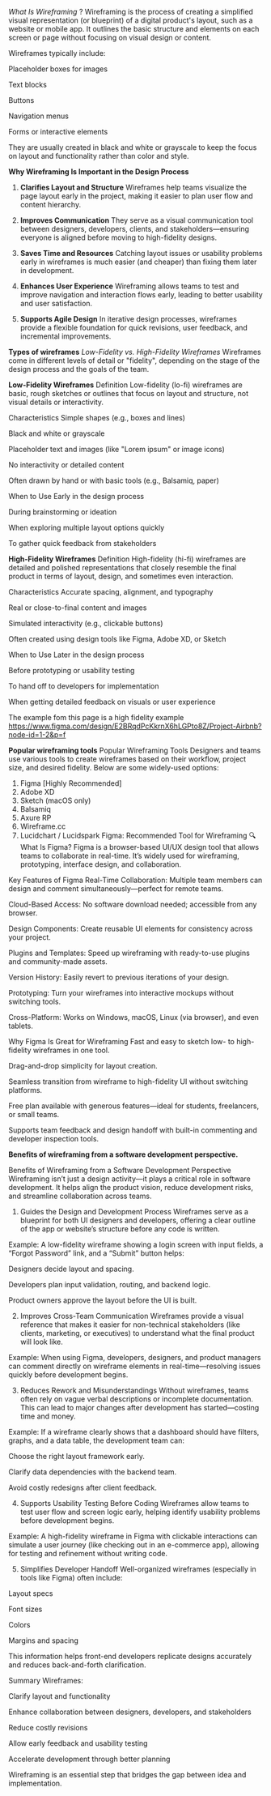 *What Is Wireframing* ?
Wireframing is the process of creating a simplified visual representation (or blueprint) of a digital product's layout, such as a website or mobile app. It outlines the basic structure and elements on each screen or page without focusing on visual design or content.

Wireframes typically include:

Placeholder boxes for images

Text blocks

Buttons

Navigation menus

Forms or interactive elements

They are usually created in black and white or grayscale to keep the focus on layout and functionality rather than color and style.

**Why Wireframing Is Important in the Design Process**
1. **Clarifies Layout and Structure**
Wireframes help teams visualize the page layout early in the project, making it easier to plan user flow and content hierarchy.

2. **Improves Communication**
They serve as a visual communication tool between designers, developers, clients, and stakeholders—ensuring everyone is aligned before moving to high-fidelity designs.

3. **Saves Time and Resources**
Catching layout issues or usability problems early in wireframes is much easier (and cheaper) than fixing them later in development.

4. **Enhances User Experience**
Wireframing allows teams to test and improve navigation and interaction flows early, leading to better usability and user satisfaction.

5. **Supports Agile Design**
In iterative design processes, wireframes provide a flexible foundation for quick revisions, user feedback, and incremental improvements.


**Types of wireframes**
*Low-Fidelity vs. High-Fidelity Wireframes*
Wireframes come in different levels of detail or "fidelity", depending on the stage of the design process and the goals of the team.

**Low-Fidelity Wireframes**
Definition
Low-fidelity (lo-fi) wireframes are basic, rough sketches or outlines that focus on layout and structure, not visual details or interactivity.

Characteristics
Simple shapes (e.g., boxes and lines)

Black and white or grayscale

Placeholder text and images (like "Lorem ipsum" or image icons)

No interactivity or detailed content

Often drawn by hand or with basic tools (e.g., Balsamiq, paper)

When to Use
Early in the design process

During brainstorming or ideation

When exploring multiple layout options quickly

To gather quick feedback from stakeholders

**High-Fidelity Wireframes**
Definition
High-fidelity (hi-fi) wireframes are detailed and polished representations that closely resemble the final product in terms of layout, design, and sometimes even interaction.

Characteristics
Accurate spacing, alignment, and typography

Real or close-to-final content and images

Simulated interactivity (e.g., clickable buttons)

Often created using design tools like Figma, Adobe XD, or Sketch

When to Use
Later in the design process

Before prototyping or usability testing

To hand off to developers for implementation

When getting detailed feedback on visuals or user experience




The example fom this page is a high fidelity example
https://www.figma.com/design/E2BRqdPcKkrnX6hLGPto8Z/Project-Airbnb?node-id=1-2&p=f





 **Popular wireframing tools**
Popular Wireframing Tools
Designers and teams use various tools to create wireframes based on their workflow, project size, and desired fidelity. Below are some widely-used options:

1. Figma  [Highly Recommended]
2. Adobe XD
3. Sketch (macOS only)
4. Balsamiq
5. Axure RP
6. Wireframe.cc
7. Lucidchart / Lucidspark
 Figma: Recommended Tool for Wireframing
🔍 What Is Figma?
Figma is a browser-based UI/UX design tool that allows teams to collaborate in real-time. It’s widely used for wireframing, prototyping, interface design, and collaboration.

Key Features of Figma
Real-Time Collaboration: Multiple team members can design and comment simultaneously—perfect for remote teams.

Cloud-Based Access: No software download needed; accessible from any browser.

Design Components: Create reusable UI elements for consistency across your project.

Plugins and Templates: Speed up wireframing with ready-to-use plugins and community-made assets.

Version History: Easily revert to previous iterations of your design.

Prototyping: Turn your wireframes into interactive mockups without switching tools.

Cross-Platform: Works on Windows, macOS, Linux (via browser), and even tablets.

 Why Figma Is Great for Wireframing
Fast and easy to sketch low- to high-fidelity wireframes in one tool.

Drag-and-drop simplicity for layout creation.

Seamless transition from wireframe to high-fidelity UI without switching platforms.

Free plan available with generous features—ideal for students, freelancers, or small teams.

Supports team feedback and design handoff with built-in commenting and developer inspection tools.



**Benefits of wireframing from a software development perspective.**

Benefits of Wireframing from a Software Development Perspective
Wireframing isn’t just a design activity—it plays a critical role in software development. It helps align the product vision, reduce development risks, and streamline collaboration across teams.

 1. Guides the Design and Development Process
Wireframes serve as a blueprint for both UI designers and developers, offering a clear outline of the app or website’s structure before any code is written.

 Example:
A low-fidelity wireframe showing a login screen with input fields, a “Forgot Password” link, and a “Submit” button helps:

Designers decide layout and spacing.

Developers plan input validation, routing, and backend logic.

Product owners approve the layout before the UI is built.

 2. Improves Cross-Team Communication
Wireframes provide a visual reference that makes it easier for non-technical stakeholders (like clients, marketing, or executives) to understand what the final product will look like.

Example:
When using Figma, developers, designers, and product managers can comment directly on wireframe elements in real-time—resolving issues quickly before development begins.

 3. Reduces Rework and Misunderstandings
Without wireframes, teams often rely on vague verbal descriptions or incomplete documentation. This can lead to major changes after development has started—costing time and money.

 Example:
If a wireframe clearly shows that a dashboard should have filters, graphs, and a data table, the development team can:

Choose the right layout framework early.

Clarify data dependencies with the backend team.

Avoid costly redesigns after client feedback.

 4. Supports Usability Testing Before Coding
Wireframes allow teams to test user flow and screen logic early, helping identify usability problems before development begins.

 Example:
A high-fidelity wireframe in Figma with clickable interactions can simulate a user journey (like checking out in an e-commerce app), allowing for testing and refinement without writing code.

 5. Simplifies Developer Handoff
Well-organized wireframes (especially in tools like Figma) often include:

Layout specs

Font sizes

Colors

Margins and spacing

This information helps front-end developers replicate designs accurately and reduces back-and-forth clarification.

Summary
Wireframes:

Clarify layout and functionality

Enhance collaboration between designers, developers, and stakeholders

Reduce costly revisions

Allow early feedback and usability testing

Accelerate development through better planning

Wireframing is an essential step that bridges the gap between idea and implementation.




